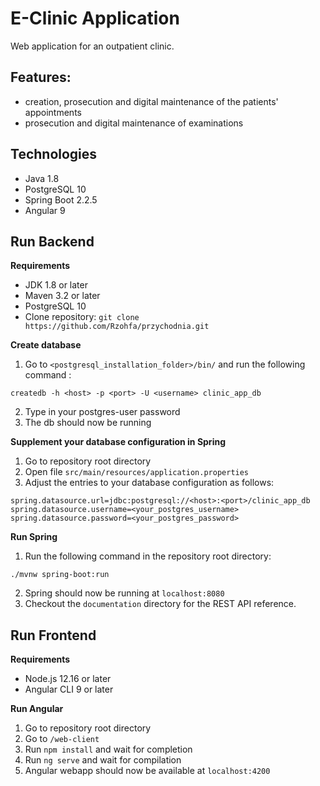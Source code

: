 # E-Clinic Application

Web application for an outpatient clinic. 

## Features:

- creation, prosecution and digital maintenance of the patients' appointments
- prosecution and digital maintenance of examinations

## Technologies

- Java 1.8
- PostgreSQL 10
- Spring Boot 2.2.5
- Angular 9

## Run Backend

**Requirements**

- JDK 1.8 or later
- Maven 3.2 or later
- PostgreSQL 10
- Clone repository: `git clone https://github.com/Rzohfa/przychodnia.git`

**Create database**

1. Go to `<postgresql_installation_folder>/bin/` and run the following command :

`createdb -h <host> -p <port> -U <username> clinic_app_db`

2. Type in your postgres-user password
3. The db should now be running

**Supplement your database configuration in Spring**

1. Go to repository root directory
2. Open file `src/main/resources/application.properties`
3. Adjust the entries to your database configuration as follows:

```
spring.datasource.url=jdbc:postgresql://<host>:<port>/clinic_app_db
spring.datasource.username=<your_postgres_username>
spring.datasource.password=<your_postgres_password>
```

**Run Spring**

1. Run the following command in the repository root directory:

`./mvnw spring-boot:run`

2. Spring should now be running at `localhost:8080`
3. Checkout the `documentation` directory for the REST API reference.

## Run Frontend

**Requirements**

- Node.js 12.16 or later
- Angular CLI 9 or later

**Run Angular**

1. Go to repository root directory
2. Go to `/web-client`
3. Run `npm install` and wait for completion
4. Run `ng serve` and wait for compilation
5. Angular webapp should now be available at `localhost:4200` 
